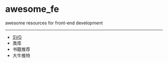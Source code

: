 # awesome_fe
awesome resources for front-end development

****

+ [SVG](https://github.com/Muxi-Studio/awesome_fe/blob/master/svg.md)
+ 类库  
+ 书籍推荐
+ 大牛推特




